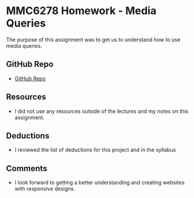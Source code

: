 # MMC6278 Homework - Media Queries

The purpose of this assignment was to get us to understand how to use media queries.

## GitHub Repo
* [GitHub Repo](https://github.com/vp811/hw_mq_vasquez_efren.git)

## Resources

* I did not use any resources outside of the lectures and my notes on this assignment.

## Deductions

* I reviewed the list of deductions for this project and in the syllabus

## Comments

* I look forward to getting a better understanding and creating websites with responsive designs.
